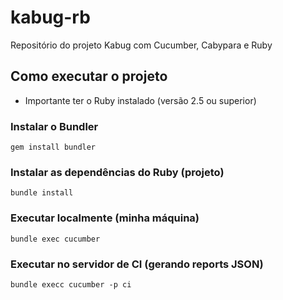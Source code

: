 # kabug-rb
Repositório do projeto Kabug com Cucumber, Cabypara e Ruby

## Como executar o projeto
* Importante ter o Ruby instalado (versão 2.5 ou superior)

### Instalar o Bundler
`
gem install bundler
`

### Instalar as dependências do Ruby (projeto)
`
bundle install
`
### Executar localmente (minha máquina)
`
bundle exec cucumber
`
### Executar no servidor de CI (gerando reports JSON)
`
bundle execc cucumber -p ci
`
